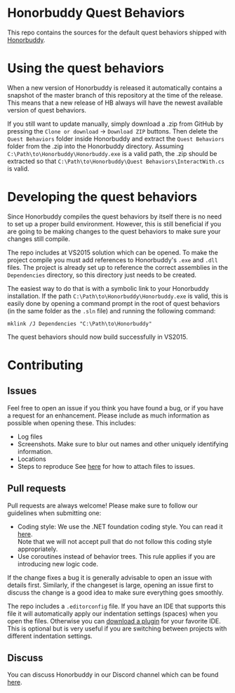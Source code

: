 # Honorbuddy Quest Behaviors
This repo contains the sources for the default quest behaviors
shipped with [Honorbuddy](http://www.honorbuddy.com/).

# Using the quest behaviors
When a new version of Honorbuddy is released it automatically contains
a snapshot of the master branch of this repository at the time of the release.
This means that a new release of HB always will have the newest available version
of quest behaviors.

If you still want to update manually, simply download a .zip from GitHub by pressing
the `Clone or download` -> `Download ZIP` buttons. Then delete the `Quest Behaviors`
folder inside Honorbuddy and extract the `Quest Behaviors` folder from the .zip into
the Honorbuddy directory. Assuming `C:\Path\to\Honorbuddy\Honorbuddy.exe` is a valid
path, the .zip should be extracted so that `C:\Path\to\Honorbuddy\Quest Behaviors\InteractWith.cs`
is valid.

# Developing the quest behaviors
Since Honorbuddy compiles the quest behaviors by itself there is no need to set up
a proper build environment. However, this is still beneficial if you are going to
be making changes to the quest behaviors to make sure your changes still compile.

The repo includes at VS2015 solution which can be opened. To make the project compile
you must add references to Honorbuddy's `.exe` and `.dll` files. The project is already
set up to reference the correct assemblies in the `Dependencies` directory, so this
directory just needs to be created.

The easiest way to do that is with a symbolic link to your Honorbuddy installation. If
the path `C:\Path\to\Honorbuddy\Honorbuddy.exe` is valid, this is easily done by opening
a command prompt in the root of quest behaviors (in the same folder as the `.sln` file)
and running the following command:
```
mklink /J Dependencies "C:\Path\to\Honorbuddy"
```
The quest behaviors should now build successfully in VS2015.

# Contributing
## Issues
Feel free to open an issue if you think you have found a bug, or if you have a request
for an enhancement. Please include as much information as possible when opening these.
This includes:
* Log files
* Screenshots. Make sure to blur out names and other uniquely identifying information.
* Locations
* Steps to reproduce
See [here](https://help.github.com/articles/file-attachments-on-issues-and-pull-requests/) for how to attach files to issues.

## Pull requests
Pull requests are always welcome! Please make sure to follow our guidelines when submitting one:
* Coding style: We use the .NET foundation coding style. You can read it [here](https://github.com/dotnet/corefx/blob/master/Documentation/coding-guidelines/coding-style.md).  
Note that we will not accept pull that do not follow this coding style appropriately.
* Use coroutines instead of behavior trees. This rule applies if you are introducing new logic code.

If the change fixes a bug it is generally advisable to open an issue with details first. Similarly,
if the changeset is large, opening an issue first to discuss the change is a good idea to make
sure everything goes smoothly.

The repo includes a `.editorconfig` file. If you have an IDE that supports this file
it will automatically apply our indentation settings (spaces) when you open the files.
Otherwise you can [download a plugin](http://editorconfig.org/) for your favorite IDE.
This is optional but is very useful if you are switching between projects with different
indentation settings.

## Discuss
You can discuss Honorbuddy in our Discord channel which can be found [here](https://discordapp.com/invite/0q6seK1er9pqFZkZ).

